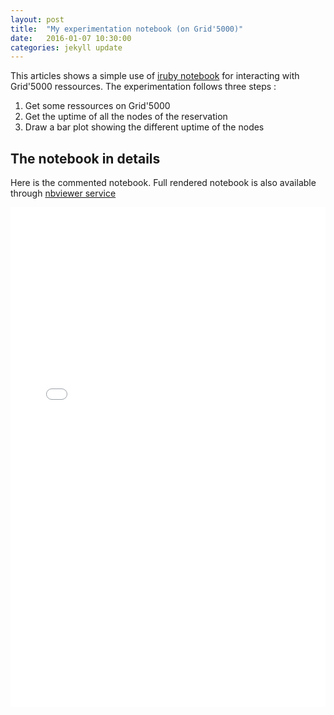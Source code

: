 ```yaml
---
layout: post
title:  "My experimentation notebook (on Grid'5000)"
date:   2016-01-07 10:30:00
categories: jekyll update
---
```


This articles shows a simple use of [iruby
notebook](https://github.com/SciRuby/iruby) for interacting with Grid'5000
ressources. The experimentation follows three steps :

1. Get some ressources on Grid'5000 
2. Get the uptime of all the nodes of the reservation
3. Draw a bar plot showing the different uptime of the nodes

## The notebook in details 

Here is the commented notebook.
Full rendered notebook is also available through [nbviewer service](http://nbviewer.ipython.org/github/msimonin/msimonin.github.io/blob/master/notebooks/g5k-uptime.ipynb)

<!-- rendered using nbviewer -->
<iframe width="100%" height="800px" src="/notebooks/g5k-uptime.html" frameborder="0"></iframe>




